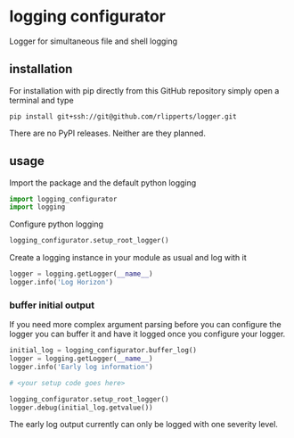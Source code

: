 # logging configurator
Logger for simultaneous file and shell logging

## installation

For installation with pip directly from this GitHub repository simply open a terminal and type
```
pip install git+ssh://git@github.com/rlipperts/logger.git
```
There are no PyPI releases. Neither are they planned.

## usage

Import the package and the default python logging
```python
import logging_configurator
import logging
```

Configure python logging
```python
logging_configurator.setup_root_logger()
```

Create a logging instance in your module as usual and log with it
```python
logger = logging.getLogger(__name__)
logger.info('Log Horizon')
```

### buffer initial output
If you need more complex argument parsing before you can configure the logger you can buffer it and have it logged once you configure your logger.

```python
initial_log = logging_configurator.buffer_log()
logger = logging.getLogger(__name__)
logger.info('Early log information')

# <your setup code goes here>

logging_configurator.setup_root_logger()
logger.debug(initial_log.getvalue())
```
The early log output currently can only be logged with one severity level.
